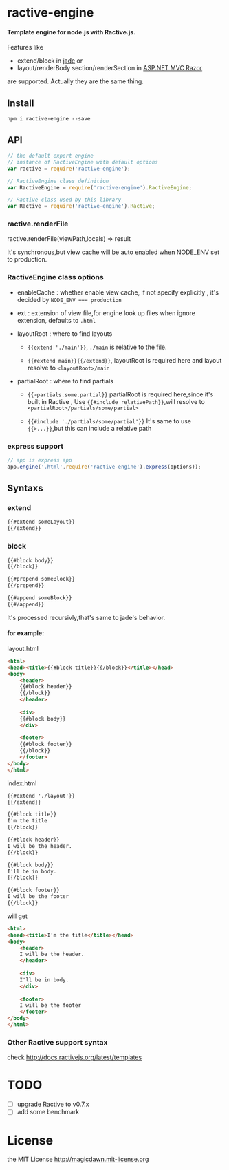 # ractive-engine
#### Template engine for node.js with Ractive.js.

Features like
- extend/block in [jade](http://jade-lang.com/) or
- layout/renderBody section/renderSection in [ASP.NET MVC Razor](http://www.asp.net/web-pages/overview/getting-started/introducing-razor-syntax-(c))

are supported. Actually they are the same thing.

## Install
```shell
npm i ractive-engine --save
```

## API
```js
// the default export engine
// instance of RactiveEngine with default options
var ractive = require('ractive-engine');

// RactiveEngine class definition
var RactiveEngine = require('ractive-engine').RactiveEngine;

// Ractive class used by this library
var Ractive = require('ractive-engine').Ractive;
```

### ractive.renderFile
ractive.renderFile(viewPath,locals) => result

It's synchronous,but view cache will be auto enabled when NODE_ENV set to production.

### RactiveEngine class options
- enableCache : whether enable view cache, if not specify explicitly , it's decided by `NODE_ENV === production`

- ext : extension of view file,for engine look up files when ignore extension, defaults to `.html`

- layoutRoot : where to find layouts
	- `{{extend './main'}}`, `./main` is relative to the file.

	- `{{#extend main}}{{/extend}}`,  layoutRoot is required here
		and layout resolve to `<layoutRoot>/main`

- partialRoot : where to find partials
	- `{{>partials.some.partial}}`
		partialRoot is required here,since it's built in Ractive , Use `{{#include relativePath}}`,will resolve to `<partialRoot>/partials/some/partial>`
		
	- `{{#include './partials/some/partial'}}` 
		It's same to use `{{>...}}`,but this can include a relative path

### express support
```js
// app is express app
app.engine('.html',require('ractive-engine').express(options));
```

## Syntaxs

### extend
```html
{{#extend someLayout}}
{{/extend}}
```

### block
```html
{{#block body}}
{{/block}}
```

```html
{{#prepend someBlock}}
{{/prepend}}
```

```html
{{#append someBlock}}
{{#/append}}
```

It's processed recursivly,that's same to jade's behavior.
#### for example:

layout.html
```html
<html>
<head><title>{{#block title}}{{/block}}</title></head>
<body>
	<header>
	{{#block header}}
	{{/block}}
	</header>
	
	<div>
	{{#block body}}
	</div>
	
	<footer>
	{{#block footer}}
	{{/block}}
	</footer>
</body>
</html>
```

index.html
```html
{{#extend './layout'}}
{{/extend}}

{{#block title}}
I'm the title
{{/block}}

{{#block header}}
I will be the header.
{{/block}}

{{#block body}}
I'll be in body.
{{/block}}

{{#block footer}}
I will be the footer
{{/block}}
```
will get
```html
<html>
<head><title>I'm the title</title></head>
<body>
	<header>
	I will be the header.
	</header>
	
	<div>
	I'll be in body.
	</div>
	
	<footer>
	I will be the footer
	</footer>
</body>
</html>
```

### Other Ractive support syntax
check http://docs.ractivejs.org/latest/templates

# TODO
- [ ] upgrade Ractive to v0.7.x
- [ ] add some benchmark

# License
the MIT License http://magicdawn.mit-license.org